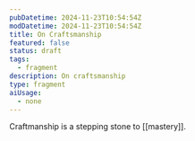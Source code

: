 ```yaml
---
pubDatetime: 2024-11-23T10:54:54Z
modDatetime: 2024-11-23T10:54:54Z
title: On Craftsmanship
featured: false
status: draft
tags:
  - fragment
description: On craftsmanship
type: fragment
aiUsage:
  - none
---
```


Craftmanship is a stepping stone to [[mastery]].